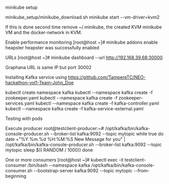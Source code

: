 minikube setup

  minikube_setup/minikube_download.sh
  minikube start --vm-driver=kvm2

If this is done second time remove ~/.minikube, the created KVM minikube VM and the docker-network in KVM.

Enable performance monitoring
  [root@host ~]# minikube addons enable heapster
  heapster was successfully enabled

URLs
  [root@host ~]# minikube dashboard --url
  http://192.168.39.68:30000

  Graphana URL is same IP but port 30002


Installing Kafka service using
https://github.com/TampereTC/NEO-hackathon-vol1-Team-John_Doe 

  kubectl create namespace kafka
  kubectl --namespace kafka create -f zookeeper.yaml
  kubectl --namespace kafka create -f zookeeper-services.yaml
  kubectl --namespace kafka create -f kafka-controller.yaml
  kubectl --namespace kafka create -f kafka-service-external.yaml

Testing with pods
  
  Execute producer 
    root@testclient-producer:~# /opt/kafka/bin/kafka-console-producer.sh --broker-list kafka:9092 --topic mytopic
    while true
    do
      date +"%Y.%m.%d %H:%M:%S New Message for you" | /opt/kafka/bin/kafka-console-producer.sh --broker-list kafka:9092 --topic mytopic
      sleep $(( RANDOM / 1000))
    done

  One or more consumers
    [root@host ~]# kubectl exec -it testclient-consumer /bin/bash --namespace kafka
    /opt/kafka/bin/kafka-console-consumer.sh --bootstrap-server kafka:9092 --topic mytopic --from-beginning
